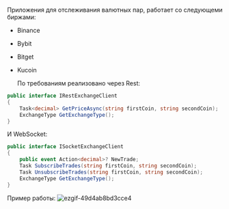 Приложения для отслеживания валютных пар, работает со следующеми биржами:
- Binance
- Bybit
- Bitget
- Kucoin
  
  По требованиям реализовано через Rest:
```csharp
public interface IRestExchangeClient
{
    Task<decimal> GetPriceAsync(string firstCoin, string secondCoin);
    ExchangeType GetExchangeType();
}
```
И WebSocket:
```csharp
public interface ISocketExchangeClient
{
    public event Action<decimal>? NewTrade;
    Task SubscribeTrades(string firstCoin, string secondCoin);
    Task UnsubscribeTrades(string firstCoin, string secondCoin);
    ExchangeType GetExchangeType();
}
```

Пример работы:
![ezgif-49d4ab8bd3cce4](https://github.com/user-attachments/assets/5fa837d2-c297-4083-a44f-f5ba01a71e7c)

